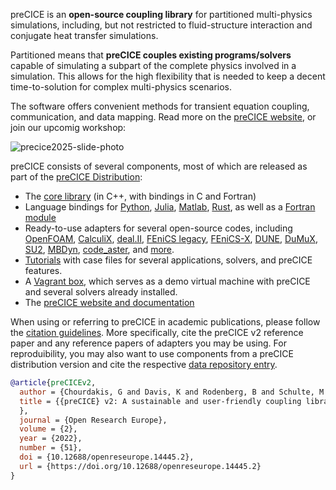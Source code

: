 preCICE is an **open-source coupling library** for partitioned multi-physics simulations, including, but not restricted to fluid-structure interaction and conjugate heat transfer simulations.

Partitioned means that **preCICE couples existing programs/solvers** capable of simulating a subpart of the complete physics involved in a simulation. This allows for the high flexibility that is needed to keep a decent time-to-solution for complex multi-physics scenarios.

The software offers convenient methods for transient equation coupling, communication, and data mapping. Read more on the [preCICE website](https://precice.org/), or join our upcomig workshop:

![precice2025-slide-photo](https://github.com/user-attachments/assets/33b44c20-01c1-4a34-8e7b-040a03107667)

preCICE consists of several components, most of which are released as part of the [preCICE Distribution](https://precice.org/installation-distribution.html):
- The [core library](https://github.com/precice/precice) (in C++, with bindings in C and Fortran)
- Language bindings for [Python](https://github.com/precice/python-bindings), [Julia](https://github.com/precice/PreCICE.jl), [Matlab](https://github.com/precice/matlab-bindings), [Rust](https://github.com/precice/rust-bindings), as well as a [Fortran module](https://github.com/precice/fortran-module)
- Ready-to-use adapters for several open-source codes, including [OpenFOAM](https://github.com/precice/openfoam-adapter), [CalculiX](https://github.com/precice/calculix-adapter), [deal.II](https://github.com/precice/dealii-adapter), [FEniCS legacy](https://github.com/precice/fenics-adapter), [FEniCS-X](https://github.com/precice/fenicsx-adapter), [DUNE](https://github.com/precice/dune-adapter), [DuMuX](https://github.com/precice/dumux-adapter), [SU2](https://github.com/precice/su2-adapter), [MBDyn](https://github.com/precice/mbdyn-adapter), [code_aster](https://github.com/precice/code_aster-adapter), and [more](https://precice.org/adapters-overview.html).
- [Tutorials](https://github.com/precice/tutorials) with case files for several applications, solvers, and preCICE features.
- A [Vagrant box](https://github.com/precice/vm), which serves as a demo virtual machine with preCICE and several solvers already installed.
- The [preCICE website and documentation](https://github.com/precice/precice.github.io)

When using or referring to preCICE in academic publications, please follow the [citation guidelines](https://precice.org/fundamentals-literature-guide.html). More specifically, cite the preCICE v2 reference paper and any reference papers of adapters you may be using. For reproduibility, you may also want to use components from a preCICE distribution version and cite the respective [data repository entry](https://darus.uni-stuttgart.de/dataverse/ipvs_us3).

```bibtex
@article{preCICEv2,
  author = {Chourdakis, G and Davis, K and Rodenberg, B and Schulte, M and Simonis, F and Uekermann, B and Abrams, G and Bungartz, HJ and Cheung Yau, L and Desai, I and Eder, K and Hertrich, R and Lindner, F and Rusch, A and Sashko, D and Schneider, D and Totounferoush, A and Volland, D and Vollmer, P and Koseomur, OZ},
  title = {{preCICE} v2: A sustainable and user-friendly coupling library [version 2; peer review: 2 approved]
  },
  journal = {Open Research Europe},
  volume = {2},
  year = {2022},
  number = {51},
  doi = {10.12688/openreseurope.14445.2},
  url = {https://doi.org/10.12688/openreseurope.14445.2}
}
```
